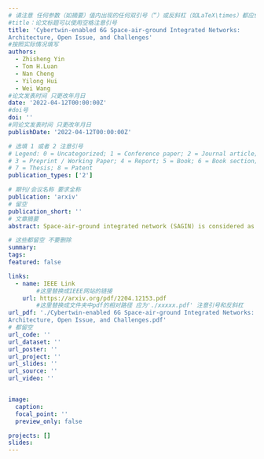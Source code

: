 ```yaml
---
# 请注意 任何参数（如摘要）值内出现的任何双引号（“）或反斜杠（如LaTeX\times）都应使用反斜杠（\）进行转义。例如，符号“和LaTeX text\times分别变为\”和\\times。有关详细信息，请参阅YAML或TOML文档。
#title：论文标题可以使用空格注意引号
title: 'Cybertwin-enabled 6G Space-air-ground Integrated Networks:
Architecture, Open Issue, and Challenges'
#按照实际情况填写
authors:
  - Zhisheng Yin
  - Tom H.Luan
  - Nan Cheng
  - Yilong Hui
  - Wei Wang
#论文发表时间 只更改年月日
date: '2022-04-12T00:00:00Z'
#doi号
doi: ''
#同论文发表时间 只更改年月日
publishDate: '2022-04-12T00:00:00Z'

# 选填 1 或者 2 注意引号
# Legend: 0 = Uncategorized; 1 = Conference paper; 2 = Journal article;
# 3 = Preprint / Working Paper; 4 = Report; 5 = Book; 6 = Book section;
# 7 = Thesis; 8 = Patent
publication_types: ['2']

# 期刊/会议名称 要求全称
publication: 'arxiv'
# 留空
publication_short: ''
# 文章摘要
abstract: Space-air-ground integrated network (SAGIN) is considered as a core requirement in emerging 6G networks, which integrates the terrestrial and non-terrestrial networks to reach the full network coverage and ubiquitous services. To envision the ubiquitous intelligence and the deep integration in 6G SAGIN, a paradigm of cybertwin-enabled 6G SAGIN is presented in this paper. Specifically, a cybertwin-enabled SAGIN architecture is first presented, where a novel five-dimension digital twin (DT) model is presented. Particularly, three categories of critical technologies are presented based on the cybertwin of SAGIN, i.e., cybertwinbased multi-source heterogeneous network integration, cybertwin-based integrated cloud-edge-end, and cybertwin-based integrated sensing-communication-computing. Besides, two open issues in the cybertwin-enabled SAGIN are studied, i.e., the networking decision and optimization and the cybertwin-enabled cross-layer privacy and security, where the challenges are discussed and the potential solutions are directed. In addition, a case study with federal learning is developed and open research issues are discussed.

# 这些都留空 不要删除
summary:  
tags:
featured: false

links:
  - name: IEEE Link
        #这里替换成IEEE网站的链接
    url: https://arxiv.org/pdf/2204.12153.pdf
        #这里替换成文件夹中pdf的相对路径 应为'./xxxxx.pdf' 注意引号和反斜杠
url_pdf: './Cybertwin-enabled 6G Space-air-ground Integrated Networks:
Architecture, Open Issue, and Challenges.pdf'
# 都留空
url_code: ''
url_dataset: ''
url_poster: ''
url_project: ''
url_slides: ''
url_source: ''
url_video: ''


image:
  caption: 
  focal_point: ''
  preview_only: false

projects: []
slides:
---
```

